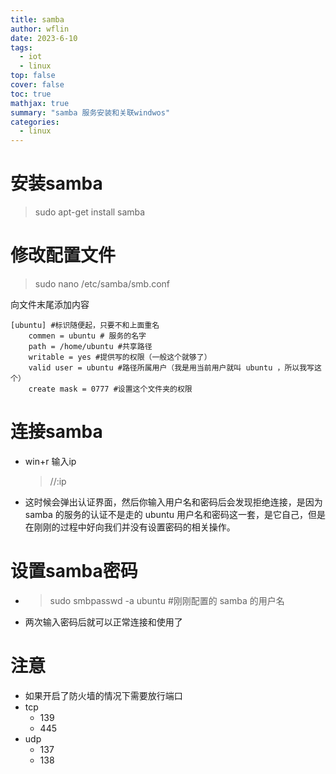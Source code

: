 ```yaml
---
title: samba
author: wflin
date: 2023-6-10
tags:
  - iot
  - linux
top: false
cover: false
toc: true
mathjax: true
summary: "samba 服务安装和关联windwos"
categories:
  - linux
---
```


# 安装samba

> sudo apt-get install samba



# 修改配置文件

> sudo nano /etc/samba/smb.conf

向文件末尾添加内容

```shell
[ubuntu] #标识随便起，只要不和上面重名
	commen = ubuntu # 服务的名字
	path = /home/ubuntu #共享路径
	writable = yes #提供写的权限（一般这个就够了） 
	valid user = ubuntu #路径所属用户（我是用当前用户就叫 ubuntu ，所以我写这个）
	create mask = 0777 #设置这个文件夹的权限
```



# 连接samba

* win+r 输入ip

  > //:ip

* 这时候会弹出认证界面，然后你输入用户名和密码后会发现拒绝连接，是因为 samba 的服务的认证不是走的 ubuntu 用户名和密码这一套，是它自己，但是在刚刚的过程中好向我们并没有设置密码的相关操作。

# 设置samba密码

* > sudo smbpasswd -a ubuntu #刚刚配置的 samba 的用户名

* 两次输入密码后就可以正常连接和使用了

# 注意

* 如果开启了防火墙的情况下需要放行端口
* tcp
  * 139
  * 445
* udp
  * 137
  * 138